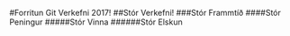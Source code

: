 #Forritun Git Verkefni 2017!
##Stór Verkefni!
###Stór Frammtíð
####Stór Peningur
#####Stór Vinna
######Stór Elskun
